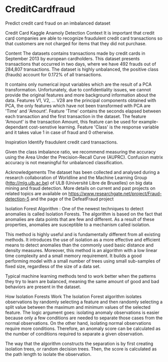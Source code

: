 # CreditCardfraud
Predict credit card fraud on an imbalanced dataset

Credit Card Kaggle Anamoly Detection
Context
It is important that credit card companies are able to recognize fraudulent credit card transactions so that customers are not charged for items that they did not purchase.

Content
The datasets contains transactions made by credit cards in September 2013 by european cardholders. This dataset presents transactions that occurred in two days, where we have 492 frauds out of 284,807 transactions. The dataset is highly unbalanced, the positive class (frauds) account for 0.172% of all transactions.

It contains only numerical input variables which are the result of a PCA transformation. Unfortunately, due to confidentiality issues, we cannot provide the original features and more background information about the data. Features V1, V2, ... V28 are the principal components obtained with PCA, the only features which have not been transformed with PCA are 'Time' and 'Amount'. Feature 'Time' contains the seconds elapsed between each transaction and the first transaction in the dataset. The feature 'Amount' is the transaction Amount, this feature can be used for example-dependant cost-senstive learning. Feature 'Class' is the response variable and it takes value 1 in case of fraud and 0 otherwise.

Inspiration
Identify fraudulent credit card transactions.

Given the class imbalance ratio, we recommend measuring the accuracy using the Area Under the Precision-Recall Curve (AUPRC). Confusion matrix accuracy is not meaningful for unbalanced classification.

Acknowledgements
The dataset has been collected and analysed during a research collaboration of Worldline and the Machine Learning Group (http://mlg.ulb.ac.be) of ULB (Université Libre de Bruxelles) on big data mining and fraud detection. More details on current and past projects on related topics are available on https://www.researchgate.net/project/Fraud-detection-5 and the page of the DefeatFraud project

Isolation Forest Algorithm :
One of the newest techniques to detect anomalies is called Isolation Forests. The algorithm is based on the fact that anomalies are data points that are few and different. As a result of these properties, anomalies are susceptible to a mechanism called isolation.

This method is highly useful and is fundamentally different from all existing methods. It introduces the use of isolation as a more effective and efficient means to detect anomalies than the commonly used basic distance and density measures. Moreover, this method is an algorithm with a low linear time complexity and a small memory requirement. It builds a good performing model with a small number of trees using small sub-samples of fixed size, regardless of the size of a data set.

Typical machine learning methods tend to work better when the patterns they try to learn are balanced, meaning the same amount of good and bad behaviors are present in the dataset.

How Isolation Forests Work The Isolation Forest algorithm isolates observations by randomly selecting a feature and then randomly selecting a split value between the maximum and minimum values of the selected feature. The logic argument goes: isolating anomaly observations is easier because only a few conditions are needed to separate those cases from the normal observations. On the other hand, isolating normal observations require more conditions. Therefore, an anomaly score can be calculated as the number of conditions required to separate a given observation.

The way that the algorithm constructs the separation is by first creating isolation trees, or random decision trees. Then, the score is calculated as the path length to isolate the observation.
